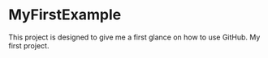 # MyFirstExample
This project is designed to give me a first glance on how to use GitHub.  My first project.
